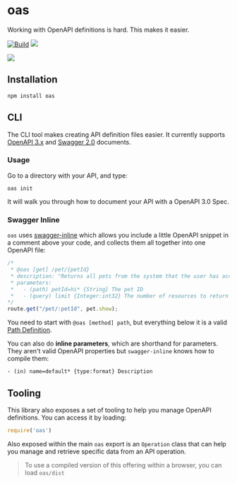 # oas

Working with OpenAPI definitions is hard. This makes it easier.

[![Build](https://github.com/readmeio/oas/workflows/CI/badge.svg)](https://github.com/readmeio/oas/) [![](https://img.shields.io/npm/v/oas)](https://npm.im/oas)

[![](https://d3vv6lp55qjaqc.cloudfront.net/items/1M3C3j0I0s0j3T362344/Untitled-2.png)](https://readme.com)

## Installation

```
npm install oas
```

## CLI
The CLI tool makes creating API definition files easier. It currently supports [OpenAPI 3.x](https://swagger.io/specification/) and [Swagger 2.0](https://swagger.io/specification/v2/) documents.

### Usage

Go to a directory with your API, and type:

```
oas init
```

It will walk you through how to document your API with a OpenAPI 3.0 Spec.

### Swagger Inline

`oas` uses [swagger-inline](https://github.com/readmeio/swagger-inline) which allows you include a little OpenAPI snippet in a comment above your code, and collects them all together into one OpenAPI file:

```js
/*
 * @oas [get] /pet/{petId}
 * description: "Returns all pets from the system that the user has access to"
 * parameters:
 *   - (path) petId=hi* {String} The pet ID
 *   - (query) limit {Integer:int32} The number of resources to return
*/
route.get("/pet/:petId", pet.show);
```

You need to start with `@oas [method] path`, but everything below it is a valid [Path Definition](http://swagger.io/specification/#pathItemObject).

You can also do **inline parameters**, which are shorthand for parameters. They aren't valid OpenAPI properties but `swagger-inline` knows how to compile them:

```
- (in) name=default* {type:format} Description
```

## Tooling
This library also exposes a set of tooling to help you manage OpenAPI definitions. You can access it by loading:

```js
require('oas')
```

Also exposed within the main `oas` export is an `Operation` class that can help you manage and retrieve specific data from an API operation.

> To use a compiled version of this offering within a browser, you can load `oas/dist`
